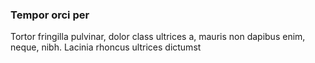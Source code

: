 ### Tempor orci per

Tortor fringilla pulvinar, dolor class ultrices a, mauris non dapibus enim, neque, nibh. Lacinia rhoncus ultrices dictumst


